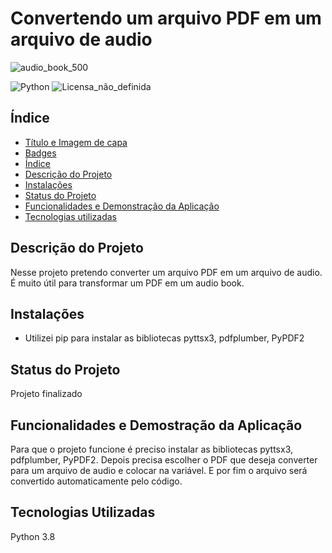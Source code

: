 # Convertendo um arquivo PDF em um arquivo de audio
![audio_book_500](https://user-images.githubusercontent.com/64037517/150657007-afe59f27-bef3-4d9a-8ef8-c733324a2fdf.jpg)

![Python](https://img.shields.io/badge/python-3670A0?style=for-the-badge&logo=python&logoColor=ffdd54)
![Licensa_não_definida](https://img.shields.io/github/license/fernandoslsz/Convertendo-um-PDF-em-arquivo-de-audio.svg)

## Índice 

* [Título e Imagem de capa](#Título-e-Imagem-de-capa)
* [Badges](#badges)
* [Índice](#índice)
* [Descrição do Projeto](#descrição-do-projeto)
* [Instalações](#Instalações)
* [Status do Projeto](#status-do-Projeto)
* [Funcionalidades e Demonstração da Aplicação](#Funcionalidades-e-Demonstração-da-Aplicação)
* [Tecnologias utilizadas](#tecnologias-utilizadas)


## Descrição do Projeto
Nesse projeto pretendo converter um arquivo PDF em um arquivo de audio.
É muito útil para transformar um PDF em um audio book.

## Instalações
* Utilizei pip para instalar as bibliotecas pyttsx3, pdfplumber, PyPDF2

## Status do Projeto
Projeto finalizado

## Funcionalidades e Demostração da Aplicação
Para que o projeto funcione é preciso instalar as bibliotecas pyttsx3, pdfplumber, PyPDF2.
Depois precisa escolher o PDF que deseja converter para um arquivo de audio e colocar na variável.
E por fim o arquivo será convertido automaticamente pelo código.

## Tecnologias Utilizadas
Python 3.8

